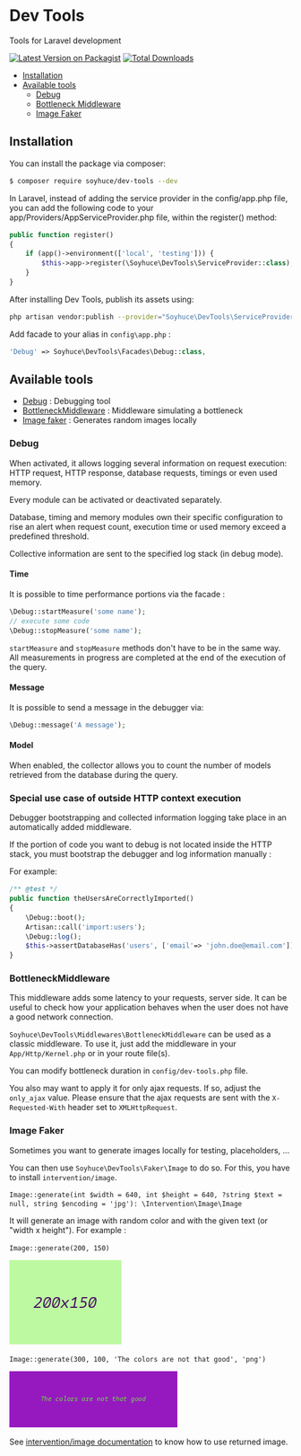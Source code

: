 # Dev Tools

Tools for Laravel development

[![Latest Version on Packagist](https://img.shields.io/packagist/v/soyhuce/dev-tools.svg?style=flat-square)](https://packagist.org/packages/soyhuce/dev-tools)
[![Total Downloads](https://img.shields.io/packagist/dt/soyhuce/dev-tools.svg?style=flat-square)](https://packagist.org/packages/soyhuce/dev-tools)

- [Installation](#installation)
- [Available tools](#available-tools)
    - [Debug](#debug)
    - [Bottleneck Middleware](#bottleneckmiddleware)
    - [Image Faker](#image-faker)

## Installation

You can install the package via composer:

``` bash
$ composer require soyhuce/dev-tools --dev
```

In Laravel, instead of adding the service provider in the config/app.php file, you can add the following code to your app/Providers/AppServiceProvider.php file, within the register() method:
``` php
public function register()
{
    if (app()->environment(['local', 'testing'])) {
        $this->app->register(\Soyhuce\DevTools\ServiceProvider::class);
    }
}
```

After installing Dev Tools, publish its assets using:

```bash
php artisan vendor:publish --provider="Soyhuce\DevTools\ServiceProvider" --tag="config"
```

Add facade to your alias in `config\app.php` :
```php
'Debug' => Soyhuce\DevTools\Facades\Debug::class,
```

## Available tools

 * [Debug](#debug) : Debugging tool
 * [BottleneckMiddleware](#bottleneckmiddleware) : Middleware simulating a bottleneck
 * [Image faker](#image-faker) : Generates random images locally

### Debug

When activated, it allows logging several information on request execution: HTTP request, HTTP response, database requests, timings or even used memory.

Every module can be activated or deactivated separately.

Database, timing and memory modules own their specific configuration to rise an alert when request count, execution time or used memory exceed a predefined threshold.

Collective information are sent to the specified log stack (in debug mode).
 
#### Time
 
 It is possible to time performance portions via the facade :
 ```php
 \Debug::startMeasure('some name');
 // execute some code
 \Debug::stopMeasure('some name');
 ```
 
 `startMeasure` and `stopMeasure` methods don't have to be in the same way. All measurements in progress are completed at the end of the execution of the query.
  
#### Message

It is possible to send a message in the debugger via:
```php
\Debug::message('A message');
```

#### Model

When enabled, the collector allows you to count the number of models retrieved from the database during the query.

### Special use case of outside HTTP context execution

Debugger bootstrapping and collected information logging take place in an automatically added middleware.

If the portion of code you want to debug is not located inside the HTTP stack, you must bootstrap the debugger and log information manually :

For example:
```php
/** @test */
public function theUsersAreCorrectlyImported()
{
    \Debug::boot();
    Artisan::call('import:users');
    \Debug::log();
    $this->assertDatabaseHas('users', ['email'=> 'john.doe@email.com']);
}
```

### BottleneckMiddleware

This middleware adds some latency to your requests, server side. It can be useful to check how your application behaves when the user does not have a good network connection.

`Soyhuce\DevTools\Middlewares\BottleneckMiddleware` can be used as a classic middleware.
To use it, just add the middleware in your `App/Http/Kernel.php` or in your route file(s).

You can modify bottleneck duration in `config/dev-tools.php` file.

You also may want to apply it for only ajax requests. If so, adjust the `only_ajax` value. Please ensure that the ajax requests are sent with the `X-Requested-With` header set to `XMLHttpRequest`.

### Image Faker

Sometimes you want to generate images locally for testing, placeholders, ...

You can then use `Soyhuce\DevTools\Faker\Image` to do so. For this, you have to install `intervention/image`.

```
Image::generate(int $width = 640, int $height = 640, ?string $text = null, string $encoding = 'jpg'): \Intervention\Image\Image
```

It will generate an image with random color and with the given text (or "width x height"). For example :

`Image::generate(200, 150)`

![](assets/doc/fake_image_200x150.jpg)

`Image::generate(300, 100, 'The colors are not that good', 'png')`

![](assets/doc/fake_image_text.png)

See [intervention/image documentation](http://image.intervention.io/) to know how to use returned image.
